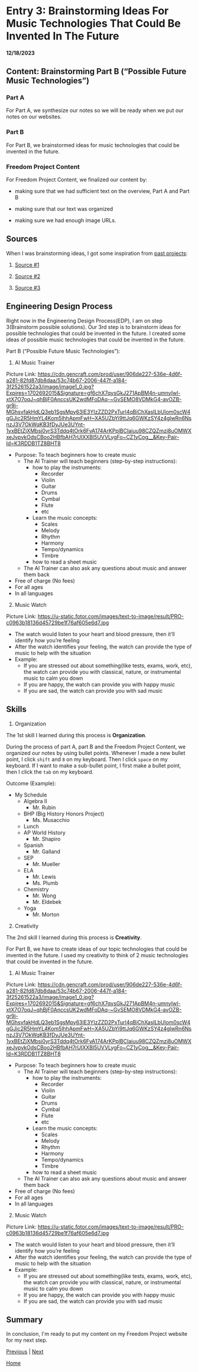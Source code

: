 # Entry 3: Brainstorming Ideas For Music Technologies That Could Be Invented In The Future  
#### 12/18/2023

## Content: Brainstorming Part B (“Possible Future Music Technologies”)

### Part A
For Part A, we synthesize our notes so we will be ready when we put our notes on our websites. 

### Part B
For Part B, we brainstormed ideas for music technologies that could be invented in the future. 

### Freedom Project Content
For Freedom Project Content, we finalized our content by: 

* making sure that we had sufficient text on the overview, Part A and Part B

* making sure that our text was organized

* making sure we had enough image URLs.

## Sources

When I was brainstorming ideas, I got some inspiration from [past projects](https://docs.google.com/spreadsheets/d/1Nb-VeVd8WpX3cT0z6-XFLsbRGXGfZmOglPl-whd3ZpM/edit#gid=0): 

1. [Source #1](https://brucef9965.github.io/sep10-freedom-project/)

2. [Source #2](https://brianw5222.github.io/sep10-freedom-project/#parts)

3. [Source #3](https://adamk9516.github.io/sep10-freedom-project/#)

## Engineering Design Process

Right now in the Engineering Design Process(EDP), I am on step 3(Brainstorm possible solutions). Our 3rd step is to brainstorm ideas for possible technologies that could be invented in the future. I created some ideas of possible music technologies that could be invented in the future.

Part B (“Possible Future Music Technologies”):
1) AI Music Trainer

Picture Link: https://cdn.gencraft.com/prod/user/906de227-536e-4d6f-a281-82fd87db8daa/53c74b67-2006-447f-a184-3f25261522a3/image/image1_0.jpg?Expires=1702692015&Signature=gf6chX7qysGkJ271ApBM4n-umnyIwl-xtX7O7oqJ~qhBjF0AnccsUK2wdMFoDAq-~GvSEMO8VDMkG4-avOZB-gr9j-MGhsvfakHdLQ3eb1SgsMpy63IE3YIzZZD2PxTurl4qBiChXasILbUlom0scW4gGJic2R5HmYL4Kom5lhhApmFwH~XA5UZbYi9ttJq6GWKzSY4z4glwRn6NsnzJ3V7OkWqKB3fDyJUe3UYnt-1yxBEtZjXMbsi0yrS3Tddq4tOrk6FvA174ArKPplBCIaiuu98CZQZmzi8uOMWXxeJvpvkOdsCBoo2HBfbAH7rUIXXBl5UVVLygFo~CZ1yCog__&Key-Pair-Id=K3RDDB1TZ8BHT8
* Purpose: To teach beginners how to create music
  * The AI Trainer will teach beginners (step-by-step instructions):
    * how to play the instruments:
      * Recorder
      * Violin
      * Guitar
      * Drums
      * Cymbal
      * Flute
      * etc
    * Learn the music concepts: 
      * Scales
      * Melody
      * Rhythm
      * Harmony
      * Tempo/dynamics
      * Timbre
    * how to read a sheet music
  * The AI Trainer can also ask any questions about music and answer them back 
* Free of charge (No fees)
* For all ages
* In all languages

2) Music Watch

Picture Link: https://u-static.fotor.com/images/text-to-image/result/PRO-c0963b18136d45729be1f76af605e6d7.jpg
* The watch would listen to your heart and blood pressure, then it’ll identify how you’re feeling
* After the watch identifies your feeling, the watch can provide the type of music to help with the situation
* Example:
  * If you are stressed out about something(like tests, exams, work, etc), the watch can provide you with classical, nature, or instrumental music to calm you down
  * If you are happy, the watch can provide you with happy music
  * If you are sad, the watch can provide you with sad music

## Skills

1) Organization

The 1st skill I learned during this process is **Organization**. 

During the process of part A, part B and the Freedom Project Content, we organized our notes by using bullet points. Whenever I made a new bullet point, I click `shift` and `8` on my keyboard. Then I click `space` on my keyboard. If I want to make a sub-bullet point, I first make a bullet point, then I click the `tab` on my keyboard.

Outcome (Example):

* My Schedule
  * Algebra II
    * Mr. Rubin
  * BHP (Big History Honors Project)
    * Ms. Musacchio 
  * Lunch  
  * AP World History
    * Mr. Shapiro  
  * Spanish
    * Mr. Galland 
  * SEP
    * Mr. Mueller
  * ELA
    * Mr. Lewis
    * Ms. Plumb  
  * Chemistry
    * Mr. Wong
    * Mr. Eldebek  
  * Yoga
    * Mr. Morton 

2) Creativity

The 2nd skill I learned during this process is **Creativity**. 

For Part B, we have to create ideas of our topic technologies that could be invented in the future. I used my creativity to think of 2 music technologies that could be invented in the future.

1) AI Music Trainer

Picture Link: https://cdn.gencraft.com/prod/user/906de227-536e-4d6f-a281-82fd87db8daa/53c74b67-2006-447f-a184-3f25261522a3/image/image1_0.jpg?Expires=1702692015&Signature=gf6chX7qysGkJ271ApBM4n-umnyIwl-xtX7O7oqJ~qhBjF0AnccsUK2wdMFoDAq-~GvSEMO8VDMkG4-avOZB-gr9j-MGhsvfakHdLQ3eb1SgsMpy63IE3YIzZZD2PxTurl4qBiChXasILbUlom0scW4gGJic2R5HmYL4Kom5lhhApmFwH~XA5UZbYi9ttJq6GWKzSY4z4glwRn6NsnzJ3V7OkWqKB3fDyJUe3UYnt-1yxBEtZjXMbsi0yrS3Tddq4tOrk6FvA174ArKPplBCIaiuu98CZQZmzi8uOMWXxeJvpvkOdsCBoo2HBfbAH7rUIXXBl5UVVLygFo~CZ1yCog__&Key-Pair-Id=K3RDDB1TZ8BHT8
* Purpose: To teach beginners how to create music
  * The AI Trainer will teach beginners (step-by-step instructions):
    * how to play the instruments:
      * Recorder
      * Violin
      * Guitar
      * Drums
      * Cymbal
      * Flute
      * etc
    * Learn the music concepts: 
      * Scales
      * Melody
      * Rhythm
      * Harmony
      * Tempo/dynamics
      * Timbre
    * how to read a sheet music
  * The AI Trainer can also ask any questions about music and answer them back 
* Free of charge (No fees)
* For all ages
* In all languages

2) Music Watch

Picture Link: https://u-static.fotor.com/images/text-to-image/result/PRO-c0963b18136d45729be1f76af605e6d7.jpg
* The watch would listen to your heart and blood pressure, then it’ll identify how you’re feeling
* After the watch identifies your feeling, the watch can provide the type of music to help with the situation
* Example:
  * If you are stressed out about something(like tests, exams, work, etc), the watch can provide you with classical, nature, or instrumental music to calm you down
  * If you are happy, the watch can provide you with happy music
  * If you are sad, the watch can provide you with sad music

## Summary
In conclusion, I'm ready to put my content on my Freedom Project website for my next step. 

[Previous](entry02.md) | [Next](entry04.md)

[Home](../README.md)
